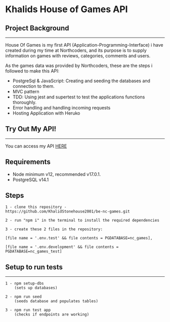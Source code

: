 # Khalids House of Games API

## Project Background

---

House Of Games is my first API (Application-Programming-Interface) i have created during my time at Northcoders, and its purpose is to supply information on games with reviews, categories, comments and users.

As the games data was provided by Northcoders, these are the steps i followed to make this API:

- PostgreSql & JavaScript: Creating and seeding the databases and connection to them.
- MVC pattern
- TDD: Using jest and supertest to test the applications functions thoroughly.
- Error handling and handling incoming requests
- Hosting Application with Heruko

## Try Out My API!

---

You can access my API [HERE](https://khalids-games-board.herokuapp.com/api)

## Requirements

- Node minimum v12, recommended v17.0.1.
- PostgreSQL v14.1

## Steps

```git
1 - clone this repository - https://github.com/KhalidStonehouse2001/be-nc-games.git

2 - run "npm i" in the terminal to install the required dependencies

3 - create these 2 files in the repository:

[file name = '.env.test' && file contents = PGDATABASE=nc_games],

[file name = '.env.development' && file contents = PGDATABASE=nc_games_test]
```

## Setup to run tests

---

```
1 - npm setup-dbs
    (sets up databases)

2 - npm run seed
    (seeds database and populates tables)

3 - npm run test app
    (checks if endpoints are working)
```
